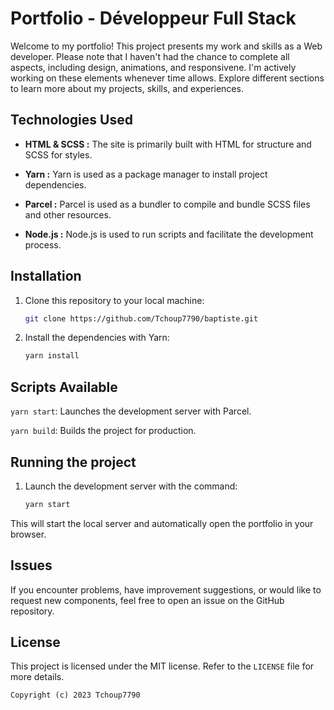 # Portfolio - Développeur Full Stack

Welcome to my portfolio! This project presents my work and skills as a Web developer. Please note that I haven't had the chance to complete all aspects, including design, animations, and responsivene. I'm actively working on these elements whenever time allows. Explore different sections to learn more about my projects, skills, and experiences.

## Technologies Used

- **HTML & SCSS :** The site is primarily built with HTML for structure and SCSS for styles.

- **Yarn :** Yarn is used as a package manager to install project dependencies.

- **Parcel :** Parcel is used as a bundler to compile and bundle SCSS files and other resources.

- **Node.js :** Node.js is used to run scripts and facilitate the development process.

## Installation

1. Clone this repository to your local machine:

   ```bash
   git clone https://github.com/Tchoup7790/baptiste.git
    ```

2. Install the dependencies with Yarn:

   ```bash
   yarn install
    ```

## Scripts Available

`yarn start`: Launches the development server with Parcel.

`yarn build`: Builds the project for production.

## Running the project

1. Launch the development server with the command:

    ```bash
    yarn start
    ```

This will start the local server and automatically open the portfolio in your browser.

## Issues

If you encounter problems, have improvement suggestions, or would like to request new components, feel free to open an issue on the GitHub repository.

## License

This project is licensed under the MIT license. Refer to the `LICENSE` file for more details.

`Copyright (c) 2023 Tchoup7790`
